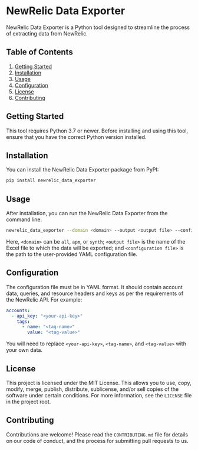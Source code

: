 # NewRelic Data Exporter

NewRelic Data Exporter is a Python tool designed to streamline the process of extracting data from NewRelic.

## Table of Contents

1. [Getting Started](#getting-started)
2. [Installation](#installation)
3. [Usage](#usage)
4. [Configuration](#configuration)
5. [License](#license)
6. [Contributing](#contributing)

## Getting Started

This tool requires Python 3.7 or newer. Before installing and using this tool, ensure that you have the correct Python version installed.

## Installation

You can install the NewRelic Data Exporter package from PyPI:

```bash
pip install newrelic_data_exporter
```

## Usage

After installation, you can run the NewRelic Data Exporter from the command line:

```bash
newrelic_data_exporter --domain <domain> --output <output file> --config <configuration file>
```

Here, `<domain>` can be `all`, `apm`, or `synth`; `<output file>` is the name of the Excel file to which the data will be exported; and `<configuration file>` is the path to the user-provided YAML configuration file.

## Configuration

The configuration file must be in YAML format. It should contain account data, queries, and resource headers and keys as per the requirements of the NewRelic API. For example:

```yaml
accounts:
  - api_key: "<your-api-key>"
    tags:
      - name: "<tag-name>"
        value: "<tag-value>"
```

You will need to replace `<your-api-key>`, `<tag-name>`, and `<tag-value>` with your own data.

## License

This project is licensed under the MIT License. This allows you to use, copy, modify, merge, publish, distribute, sublicense, and/or sell copies of the software under certain conditions. For more information, see the `LICENSE` file in the project root.

## Contributing

Contributions are welcome! Please read the `CONTRIBUTING.md` file for details on our code of conduct, and the process for submitting pull requests to us.
